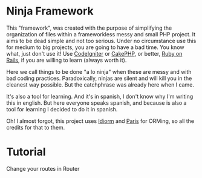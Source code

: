 Ninja Framework
===============

This "framework", was created with the purpose of simplifying the organization of files within a frameworkless messy and small PHP project. It aims to be dead simple and not too serious. Under no circumstance use this for medium to big projects, you are going to have a bad time. You know what, just don't use it! Use [CodeIgniter](https://github.com/EllisLab/CodeIgniter/) or [CakePHP](https://github.com/cakephp/cakephp), or better, [Ruby on Rails](https://github.com/rails/rails), if you are willing to learn (always worth it).

Here we call things to be done "a lo ninja" when these are messy and with bad coding practices. Paradoxically, ninjas are silent and will kill you in the cleanest way possible. But the catchphrase was already here when I came.

It's also a tool for learning. And it's in spanish, I don't know why I'm writing this in english. But here everyone speaks spanish, and because is also a tool for learning I decided to do it in spanish.

Oh! I almost forgot, this project uses [Idiorm](https://github.com/j4mie/idiorm) and [Paris](https://github.com/j4mie/paris) for ORMing, so all the credits for that to them.

Tutorial
========

Change your routes in Router
